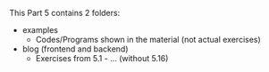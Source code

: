 This Part 5 contains 2 folders:
- examples
  - Codes/Programs shown in the material (not actual exercises)
- blog (frontend and backend)
  - Exercises from 5.1 - ... (without 5.16)

